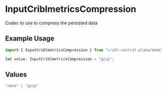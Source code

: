 # InputCriblmetricsCompression

Codec to use to compress the persisted data

## Example Usage

```typescript
import { InputCriblmetricsCompression } from "cribl-control-plane/models";

let value: InputCriblmetricsCompression = "gzip";
```

## Values

```typescript
"none" | "gzip"
```